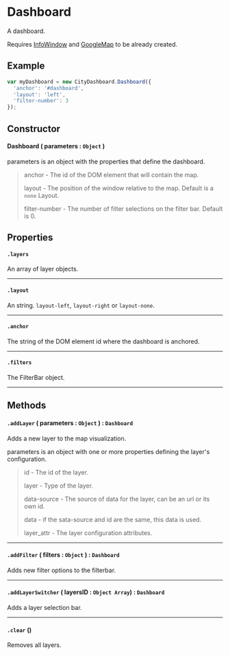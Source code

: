 # Dashboard
A dashboard.

Requires [InfoWindow](InfoWindow.md) and [GoogleMap](Maps/GoogleMap.md) to be already created.

## Example
``` javascript
var myDashboard = new CityDashboard.Dashboard({
  'anchor': '#dashboard',
  'layout': 'left',
  'filter-number': 3
});
```

## Constructor

#### Dashboard ( parameters :  `Object` )
parameters is an object with the properties that define the dashboard.

> anchor - The id of the DOM element that will contain the map.
>
> layout - The position of the window relative to the map. Default is a `none` Layout.
>
> filter-number - The number of filter selections on the filter bar. Default is 0.

## Properties

#### `.layers`
  An array of layer objects.

---
#### `.layout`
  An string. `layout-left`, `layout-right` or `layout-none`.

---
#### `.anchor`
  The string of the DOM element id where the dashboard is anchored.

---
#### `.filters`
  The FilterBar object.

---
## Methods

#### `.addLayer` ( parameters : `Object` ) : `Dashboard`
  Adds a new layer to the map visualization.

  parameters is an object with one or more properties defining the layer's configuration.

  > id - The id of the layer.
  >
  > layer - Type of the layer.
  >
  > data-source - The source of data for the layer, can be an url or its own id.
  >
  > data - if the sata-source and id are the same, this data is used.
  >
  > layer_attr - The layer configuration attributes.
  >

---
#### `.addFilter` ( filters : `Object` ) : `Dashboard`
  Adds new filter options to the filterbar.

---
#### `.addLayerSwitcher` ( layersID : `Object Array`) : `Dashboard`
  Adds a layer selection bar.

---
#### `.clear` ()
  Removes all layers.
